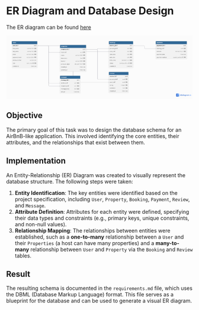 # ER Diagram and Database Design
The ER diagram can be found [here](https://dbdiagram.io/d/ALX-AirBnB-Database-Schema-68ac4eea1e7a611967780902)

![AirBnB Database Schema](ERD/ALX%20AirBnB%20Database%20Schema.png)

## Objective
The primary goal of this task was to design the database schema for an AirBnB-like application. This involved identifying the core entities, their attributes, and the relationships that exist between them.

## Implementation
An Entity-Relationship (ER) Diagram was created to visually represent the database structure. The following steps were taken:

1.  **Entity Identification**: The key entities were identified based on the project specification, including `User`, `Property`, `Booking`, `Payment`, `Review`, and `Message`.
2.  **Attribute Definition**: Attributes for each entity were defined, specifying their data types and constraints (e.g., primary keys, unique constraints, and non-null values).
3.  **Relationship Mapping**: The relationships between entities were established, such as a **one-to-many** relationship between a `User` and their `Properties` (a host can have many properties) and a **many-to-many** relationship between `User` and `Property` via the `Booking` and `Review` tables.

## Result
The resulting schema is documented in the `requirements.md` file, which uses the DBML (Database Markup Language) format. This file serves as a blueprint for the database and can be used to generate a visual ER diagram.
